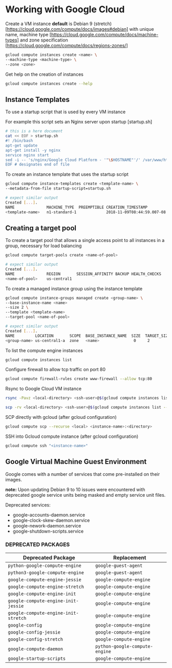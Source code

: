 # Working with Google Cloud

Create a VM instance **default** is Debian 9 (stretch) [https://cloud.google.com/compute/docs/images#debian] with unique name, machine type [https://cloud.google.com/compute/docs/machine-types] and zone specification [https://cloud.google.com/compute/docs/regions-zones/]

```sh
gcloud compute instances create <name> \
--machine-type <machine-type> \
--zone <zone>
```

Get help on the creation of instances

```sh
gcloud compute instances create --help
```

## Instance Templates

To use a startup script that is used by every VM instance

For example this script sets an Nginx server upon startup [startup.sh]

```sh
# this is a here document 
cat << EOF > startup.sh
#! /bin/bash
apt-get update
apt-get install -y nginx
service nginx start
sed -i -- 's/nginx/Google Cloud Platform - '"\$HOSTNAME"'/' /var/www/html/index.nginx-debian.html
EOF # designates end of file
```

To create an instance template that uses the startup script

```sh
gcloud compute instance-templates create <template-name> \
--metadata-from-file startup-script=startup.sh

# expect similar output
Created [...].
NAME              MACHINE_TYPE  PREEMPTIBLE CREATION_TIMESTAMP
<template-name>   n1-standard-1             2018-11-09T08:44:59.007-08:00
```

## Creating a target pool

To create a target pool that allows a single access point to all instances in a group, necessary for load balancing

```sh
gcloud compute target-pools create <name-of-pool>

# expect similar output
Created [...].
NAME              REGION       SESSION_AFFINITY BACKUP HEALTH_CHECKS
<name-of-pool>    us-central1
```

To create a managed instance group using the instance template

```sh
gcloud compute instance-groups managed create <group-name> \
--base-instance-name <name>
--size 2 \
--template <template-name>
--target-pool <name-of-pool>

# expect similar output
Created [...].
NAME         LOCATION       SCOPE  BASE_INSTANCE_NAME  SIZE  TARGET_SIZE  INSTANCE_TEMPLATE  AUTOSCALED
<group-name> us-central1-a  zone   <name>               0     2           <template-name>    no
```

To list the compute engine instances

```sh
gcloud compute instances list
```

Configure firewall to allow tcp traffic on port 80

```sh
gcloud compute firewall-rules create www-firewall --allow tcp:80
```

Rsync to Google Cloud VM instance

```sh
rsync -Pavz <local-directory> <ssh-user>@$(gcloud compute instances list --filter="<name-of-instance>" --format "get(networkInterfaces[0].accessConfigs[0].natIP)"):<remote-directory>

scp -rv <local-directory> <ssh-user>@$(gcloud compute instances list --filter="<name-of-instance>" --format "get(networkInterfaces[0].accessConfigs[0].natIP)"):<remote-directory>
```

SCP directly with gcloud (after gcloud configuration)

```sh
gcloud compute scp --recurse <local> <instance-name>:<directory>
```

SSH into Gcloud compute instance (after gcloud configuration)

```sh
gcloud compute ssh "<instance-name>"
```

## Google Virtual Machine Guest Environment

Google comes with a number of services that come pre-installed on their images.  

**note:** Upon updating Debian 9 to 10 issues were encountered with deprecated google service units being masked and empty service unit files.

Deprecated services:

- google-accounts-daemon.service
- google-clock-skew-daemon.service
- google-nework-daemon.service
- google-shutdown-scripts.service

### DEPRECATED PACKAGES

Deprecated Package                   | Replacement
------------------------------------ | ---------------------------------------------------------
 `python-google-compute-engine`      | `google-guest-agent`
 `python3-google-compute-engine`     | `google-guest-agent`
`google-compute-engine-jessie`       | `google-compute-engine`
`google-compute-engine-stretch`      | `google-compute-engine`
`google-compute-engine-init`         | `google-compute-engine`
`google-compute-engine-init-jessie`  | `google-compute-engine`
`google-compute-engine-init-stretch` | `google-compute-engine`
`google-config`                      | `google-compute-engine`
`google-config-jessie`               | `google-compute-engine`
`google-config-stretch`              | `google-compute-engine`
`google-compute-daemon`              | `python-google-compute-engine`
`google-startup-scripts`             | `google-compute-engine`

